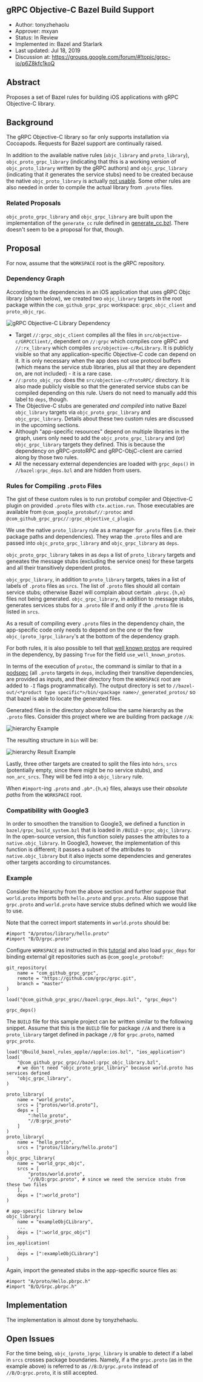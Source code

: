 gRPC Objective-C Bazel Build Support
----
* Author: tonyzhehaolu
* Approver: mxyan
* Status: In Review
* Implemented in: Bazel and Starlark
* Last updated: Jul 18, 2019
* Discussion at: https://groups.google.com/forum/#!topic/grpc-io/p6Z8kfc1koQ

## Abstract

Proposes a set of Bazel rules for building iOS applications with gRPC Objective-C library.


## Background

The gRPC Objective-C library so far only supports installation via Cocoapods. Requests for Bazel support are continually raised.

In addition to the available native rules (`objc_library` and `proto_library`), `objc_proto_grpc_library` (indicating that this is a working version of `objc_proto_library` written by the gRPC authors) and `objc_grpc_library` (indicating that it generates the service stubs) need to be created because the native `objc_proto_library` is actually [not usable](https://github.com/bazelbuild/bazel/issues/7348). Some other rules are also needed in order to compile the actual library from `.proto` files.

### Related Proposals
`objc_proto_grpc_library` and `objc_grpc_library` are built upon the implementation of the `generate_cc` rule defined in [generate_cc.bzl](https://github.com/grpc/grpc/blob/bazel_test/bazel/generate_cc.bzl). There doesn't seem to be a proposal for that, though.


## Proposal

For now, assume that the `WORKSPACE` root is the gRPC repository.

### Dependency Graph

According to the dependencies in an iOS application that uses gRPC Objc library (shown below), we created two `objc_library` targets in the root package within the `com_github_grpc_grpc` workspace: `grpc_objc_client` and `proto_objc_rpc`.

![gRPC Objective-C Library Dependency](L56_graphics/dependency.png)

* Target `//:grpc_objc_client` compiles all the files in `src/objective-c/GRPCClient/`, dependent on `//:grpc` which compiles core gRPC and `//:rx_library` which compiles `src/objective-c/RxLibrary`. It is publicly visible so that any application-specific Objective-C code can depend on it. It is only necessary when the app does not use protocol buffers (which means the service stub libraries, plus all that they are dependent on, are not included) - it is a rare case.
* `//:proto_objc_rpc` does the `src/objective-c/ProtoRPC/` directory. It is also made publicly visible so that the generated service stubs can be compiled depending on this rule. Users do not need to manually add this label to `deps`, though.
* The Objective-C stubs are generated *and compiled* into native Bazel `objc_library` targets via `objc_proto_grpc_library` and `objc_grpc_library`. Details about these two custom rules are discussed in the upcoming sections.
* Although "app-specific resources" depend on multiple libraries in the graph, users only need to add the `objc_proto_grpc_library` and (or) `objc_grpc_library` targets they defined. This is because the dependency on gRPC-protoRPC and gRPC-ObjC-client are carried along by those two rules.
* All the necessary external dependencies are loaded with `grpc_deps()` in `//bazel:grpc_deps.bzl` and are hidden from users.

### Rules for Compiling `.proto` Files

The gist of these custom rules is to run protobuf compiler and Objective-C plugin on provided `.proto` files with `ctx.action.run`. Those executables are available from `@com_google_protobuf//:protoc` and `@com_github_grpc_grpc//:grpc_objective_c_plugin`.

We use the native `proto_library` rule as a manager for `.proto` files (i.e. their package paths and dependencies). They wrap the `.proto` files and are passed into `objc_proto_grpc_library` and `objc_grpc_library` as `deps`.

`objc_proto_grpc_library` takes in as `deps` a list of `proto_library` targets and geneates the message stubs (excluding the service ones) for these targets and all their transitively dependent protos.

`objc_grpc_library`, in addition to `proto_library` targets, takes in a list of labels of `.proto` files as `srcs`. The list of `.proto` files should all contain service stubs; otherwise Bazel will complain about certain `.pbrpc.{h,m}` files not being generated. `objc_grpc_library`, in addition to message stubs, generates services stubs for a `.proto` file if and only if the `.proto` file is listed in `srcs`.

As a result of compiling every `.proto` files in the dependency chain, the app-specific code only needs to depend on the one or the few `objc_(proto_)grpc_library`'s at the bottom of the dependency graph.

For both rules, it is also possible to tell that [well known protos](https://github.com/protocolbuffers/protobuf/tree/master/src/google/protobuf) are required in the dependency, by passing `True` for the field `use_well_known_protos`.

In terms of the execution of `protoc`, the command is similar to that in a [podspec](https://github.com/grpc/grpc/blob/0803c79411597f58eae0b12b4eb272c506b8cdbb/examples/objective-c/helloworld/HelloWorld.podspec) (all `.proto` targets in `deps`, including their transitive dependencies, are provided as inputs, and their directory from the `WORKSPACE` root are added to `-I` flags programmatically). The output directory is set to `//bazel-out/<*product type specific*>/bin/<package name>/_generated_protos/` so that bazel is able to locate the generated files.

Generated files in the directory above follow the same hierarchy as the `.proto` files. Consider this project where we are building from package `//A`:

![hierarchy Example](L56_graphics/hierarchy1.png)

The resulting structure in `bin` will be:

![hierarchy Result Example](L56_graphics/hierarchy2.png)

Lastly, three other targets are created to split the files into `hdrs`, `srcs` (potentially empty, since there might be no service stubs), and `non_arc_srcs`. They will be fed into a `objc_library` rule.

When `#import`-ing `.proto` and `.pb*.{h,m}` files, always use their *absolute paths* from the `WORKSPACE` root.


### Compatibility with Google3

In order to smoothen the transition to Google3, we defined a function in `bazel/grpc_build_system.bzl` that is loaded in `/BUILD` - `grpc_objc_library`. In the open-source version, this function solely passes the attributes to a `native.objc_library`. In Google3, however, the implementation of this function is different; it passes a subset of the attributes to `native.objc_library` but it also injects some dependencies and generates other targets according to circumstances.


### Example

Consider the hierarchy from the above section and further suppose that `world.proto` imports both `hello.proto` and `grpc.proto`. Also suppose that `grpc.proto` and `world.proto` have service stubs defined which we would like to use.

Note that the correct import statements in `world.proto` should be:
```
#import "A/protos/library/hello.proto"
#import "B/D/grpc.proto"
```

Configure `WORKSPACE` as instructed in this [tutorial](https://docs.bazel.build/versions/master/tutorial/ios-app.html) and also load `grpc_deps` for binding external git repositories such as `@com_google_protobuf`:
```
git_repository(
    name = "com_github_grpc_grpc",
    remote = "https://github.com/grpc/grpc.git",
    branch = "master"
)

load("@com_github_grpc_grpc//bazel:grpc_deps.bzl", "grpc_deps")

grpc_deps()
```

The `BUILD` file for this sample project can be written similar to the following snippet. Assume that this is the `BUILD` file for package `//A` and there is a `proto_library` target defined in package `//B` for `grpc.proto`, named `grpc_proto`.
```
load("@build_bazel_rules_apple//apple:ios.bzl", "ios_application")
load(
    "@com_github_grpc_grpc//bazel:grpc_objc_library.bzl", 
    # we don't need "objc_proto_grpc_library" because world.proto has services defined 
    "objc_grpc_library",
)

proto_library(
    name = "world_proto",
    srcs = ["protos/world.proto"],
    deps = [
        ":hello_proto",
        "//B:grpc_proto"
    ]
)
proto_library(
    name = "hello_proto",
    srcs = ["protos/library/hello.proto"]
)
objc_grpc_library(
    name = "world_grpc_objc",
    srcs = [
        "protos/world.proto",
        "//B/D:grpc.proto", # since we need the service stubs from these two files
    ],
    deps = [":world_proto"]
)

# app-specific library below
objc_library(
    name = "exampleObjCLibrary",
    ...
    deps = [":world_grpc_objc"]
)
ios_application(
    ...
    deps = [":exampleObjCLibrary"]
)
```
Again, import the geneated stubs in the app-specific source files as:
```
#import "A/proto/Hello.pbrpc.h"
#import "B/D/Grpc.pbrpc.h"
```


## Implementation

The implementation is almost done by tonyzhehaolu.


## Open Issues

For the time being, `objc_(proto_)grpc_library` is unable to detect if a label in `srcs` crosses package boundaries. Namely, if a the `grpc.proto` (as in the example above) is referred to as `//B:D/grpc.proto` instead of `//B/D:grpc.proto`, it is still accepted.

